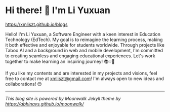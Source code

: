 # Hi there! 🙌 I'm Li Yuxuan

https://xmliszt.github.io/blogs

Hello! I'm Li Yuxuan, a Software Engineer with a keen interest in Education Technology (EdTech). My goal is to reimagine the learning process, making it both effective and enjoyable for students worldwide. Through projects like Taboo AI and a background in web and mobile development, I'm committed to creating seamless and engaging educational experiences. Let's work together to make learning an inspiring journey! 📚💡🌟

If you like my contents and are interested in my projects and visions, feel free to contact me at xmliszt@gmail.com! I'm always open to new ideas and collaborations! 😊

---

_This blog site is powered by Moonwalk Jekyll theme by https://abhinavs.github.io/moonwalk/_
